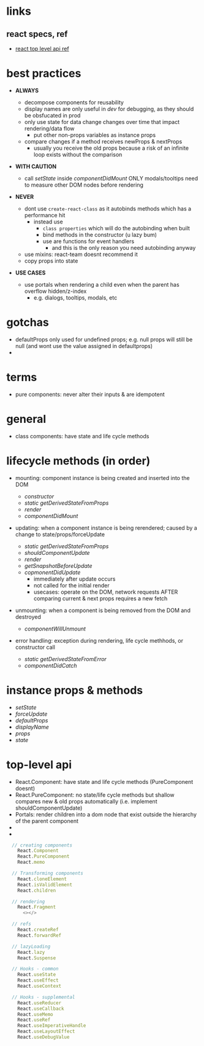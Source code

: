 # links 

## react specs, ref
  - [react top level api ref](https://reactjs.org/docs/react-api.html)


# best practices
  - **ALWAYS**
    - decompose components for reusability 
    - display names are only useful in *dev* for debugging, as they should be obsfucated in prod
    - only use state for data change changes over time that impact rendering/data flow
      - put other non-props variables as instance props
    - compare changes if a method receives newProps & nextProps
      - usually you receive the old props because a risk of an infinite loop exists without the comparison
  
  - **WITH CAUTION**
    - call *setState* inside *componentDidMount* ONLY modals/tooltips need to measure other DOM nodes before rendering
  
  - **NEVER**
    - dont use `create-react-class` as it autobinds methods which has a performance hit
      - instead use 
        - `class properties` which will do the autobinding when built
        - bind methods in the constructor (u lazy bum)
        - use are functions for event handlers 
          - and this is the only reason you need autobinding anyway
    - use mixins: react-team doesnt recommend it
    - copy props into state
  
  - **USE CASES**
    - use portals when rendering a child even when the parent has overflow hidden/z-index
      - e.g. dialogs, tooltips, modals, etc

# gotchas
  - defaultProps only used for undefined props; e.g. null props will still be null (and wont use the value assigned in defaultprops)
  - 

# terms 
  - pure components: never alter their inputs & are idempotent

# general
  - class components: have state and life cycle methods 

# lifecycle methods (in order)
  - mounting: component instance is being created and inserted into the DOM
    - *constructor*
    - *static getDerivedStateFromProps*
    - *render*
    - *componentDidMount*
      
    
  - updating: when a component instance is being rerendered; caused by a change to state/props/forceUpdate
    - *static getDerivedStateFromProps*
    - *shouldComponentUpdate*
    - *render*
    - *getSnapshotBeforeUpdate*
    - *copmonentDidUpdate*
      - immediately after update occurs
      - not called for the initial render
      - usecases: operate on the DOM, network requests AFTER comparing current & next props requires a new fetch
  
  - unmounting: when a component is being removed from the DOM and destroyed
    - *componentWillUnmount*
  
  - error handling: exception during rendering, life cycle methhods, or constructor call
    - *static getDerivedStateFromError*
    - *componentDidCatch*

# instance props & methods 
  - *setState*
  - *forceUpdate*
  - *defaultProps*
  - *displayName*
  - *props*
  - *state*
# top-level api
  - React.Component: have state and life cycle methods (PureComponent doesnt)
  - React.PureComponent: no state/life cycle methods but shallow compares new & old props automatically (i.e. implement shouldComponentUpdate)
  - Portals: render children into a dom node that exist outside the hierarchy of the parent component
  - 
  - 

```js
  // creating components
    React.Component
    React.PureComponent
    React.memo

  // Transforming components
    React.cloneElement
    React.isValidElement
    React.children

  // rendering
    React.Fragment
      <></>

  // refs
    React.createRef
    React.forwardRef

  // lazyLoading
    React.lazy
    React.Suspense

  // Hooks - common
    React.useState
    React.useEffect
    React.useContext

  // Hooks - supplemental
    React.useReducer
    React.useCallback
    React.useMemo
    React.useRef
    React.useImperativeHandle
    React.useLayoutEffect
    React.useDebugValue

```